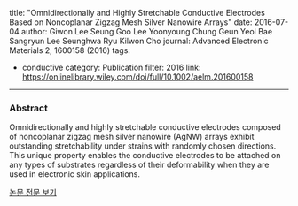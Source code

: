title: "Omnidirectionally and Highly Stretchable Conductive Electrodes Based on Noncoplanar Zigzag Mesh Silver Nanowire Arrays"
date: 2016-07-04
author: Giwon Lee  Seung Goo Lee  Yoonyoung Chung  Geun Yeol Bae  Sangryun Lee  Seunghwa Ryu Kilwon Cho
journal: Advanced Electronic Materials 2, 1600158 (2016)
tags:
- conductive
category: Publication
filter: 2016
link: https://onlinelibrary.wiley.com/doi/full/10.1002/aelm.201600158
---

### Abstract

Omnidirectionally and highly stretchable conductive electrodes composed of noncoplanar zigzag mesh silver nanowire (AgNW) arrays exhibit outstanding stretchability under strains with randomly chosen directions. This unique property enables the conductive electrodes to be attached on any types of substrates regardless of their deformability when they are used in electronic skin applications.

[논문 전문 보기](https://onlinelibrary.wiley.com/doi/full/10.1002/aelm.201600158)
